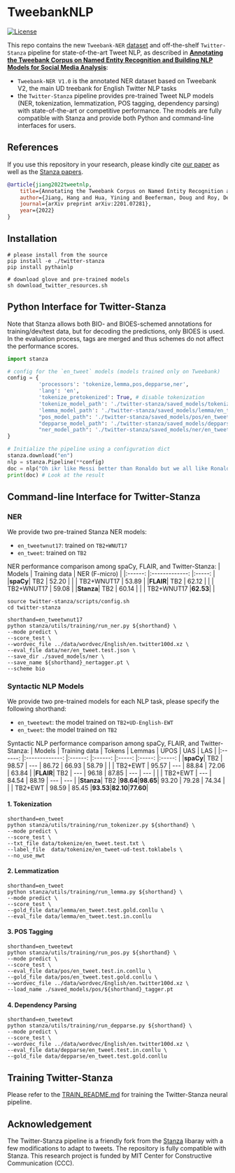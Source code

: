 # TweebankNLP
[![License](https://img.shields.io/badge/License-Apache_2.0-blue.svg)](https://opensource.org/licenses/Apache-2.0)

This repo contains the new `Tweebank-NER` [dataset](./Tweebank-NER-v1.0) and off-the-shelf `Twitter-Stanza` pipeline for state-of-the-art Tweet NLP, as described in **[Annotating the Tweebank Corpus on Named Entity Recognition and Building NLP Models for Social Media Analysis](https://arxiv.org/abs/2201.07281)**:

- `Tweebank-NER V1.0` is the annotated NER dataset based on Tweebank V2, the main UD treebank for English Twitter NLP tasks
- the `Twitter-Stanza` pipeline provides pre-trained Tweet NLP models (NER, tokenization, lemmatization, POS tagging, dependency parsing) with state-of-the-art or competitive performance. The models are fully compatible with Stanza and provide both Python and command-line interfaces for users.  

## References

If you use this repository in your research, please kindly cite [our paper](https://arxiv.org/pdf/2201.07281.pdf) as well as the [Stanza papers](https://github.com/stanfordnlp/stanza). 

```bibtex
@article{jiang2022tweetnlp,
    title={Annotating the Tweebank Corpus on Named Entity Recognition and Building NLP Models for Social Media Analysis},
    author={Jiang, Hang and Hua, Yining and Beeferman, Doug and Roy, Deb},
    journal={arXiv preprint arXiv:2201.07281},
    year={2022}
}
```



## Installation

```
# please install from the source
pip install -e ./twitter-stanza
pip install pythainlp

# download glove and pre-trained models
sh download_twitter_resources.sh
```

## Python Interface for Twitter-Stanza
Note that Stanza allows both BIO- and BIOES-schemed annotations for training/dev/test data, but for decoding the predictions, only BIOES is used. In the evaluation process, tags are merged and thus schemes do not affect the performance scores.

```python
import stanza

# config for the `en_tweet` models (models trained only on Tweebank)
config = {
          'processors': 'tokenize,lemma,pos,depparse,ner',
          'lang': 'en',
          'tokenize_pretokenized': True, # disable tokenization
          'tokenize_model_path': './twitter-stanza/saved_models/tokenize/en_tweet_tokenizer.pt',
          'lemma_model_path': './twitter-stanza/saved_models/lemma/en_tweet_lemmatizer.pt',
          "pos_model_path": './twitter-stanza/saved_models/pos/en_tweet_tagger.pt',
          "depparse_model_path": './twitter-stanza/saved_models/depparse/en_tweet_parser.pt',
          "ner_model_path": './twitter-stanza/saved_models/ner/en_tweet_nertagger.pt',
}

# Initialize the pipeline using a configuration dict
stanza.download("en")
nlp = stanza.Pipeline(**config)
doc = nlp("Oh ikr like Messi better than Ronaldo but we all like Ronaldo more")
print(doc) # Look at the result
```

## Command-line Interface for Twitter-Stanza

### NER

We provide two pre-trained Stanza NER models:
- `en_tweetwnut17`: trained on `TB2+WNUT17`
- `en_tweet`: trained on `TB2`

NER performance comparison among spaCy, FLAIR, and Twitter-Stanza:
| Models 	| Training data 	|  NER  (F-micro)	|
|:------:	|:-------------:	|:-----:	|
|**spaCy**|      TB2      	| 52.20 	|
|        	|   TB2+WNUT17  	| 53.89 	|
|**FLAIR**|      TB2      	| 62.12 	|
|        	|   TB2+WNUT17  	| 59.08 	|
|**Stanza**|      TB2      	| 60.14 	|
|        	|   TB2+WNUT17  	|**62.53**| 	|

```
source twitter-stanza/scripts/config.sh
cd twitter-stanza

shorthand=en_tweetwnut17
python stanza/utils/training/run_ner.py ${shorthand} \
--mode predict \
--score_test \
--wordvec_file ../data/wordvec/English/en.twitter100d.xz \
--eval_file data/ner/en_tweet.test.json \
--save_dir ./saved_models/ner \
--save_name ${shorthand}_nertagger.pt \
--scheme bio
```

### Syntactic NLP Models

We provide two pre-trained models for each NLP task, please specify the following shorthand:
- `en_tweetewt`: the model trained on `TB2+UD-English-EWT`
- `en_tweet`: the model trained on `TB2`

Syntactic NLP performance comparison among spaCy, FLAIR, and Twitter-Stanza:
| Models 	| Training data 	| Tokens 	| Lemmas 	|  UPOS 	|  UAS  	|  LAS  	|
|:------:	|:-------------:	|:------:	|:------:	|:-----:	|:-----:	|:-----:	|
|**spaCy**|      TB2      	|  98.57 	|   ---  	| 86.72 	| 66.93 	| 58.79 	|
|        	|    TB2+EWT    	|  95.57 	|   ---  	| 88.84 	| 72.06 	| 63.84 	|
|**FLAIR**|      TB2      	|   ---  	|  96.18 	| 87.85 	|  ---  	|  ---  	|
|        	|    TB2+EWT    	|   ---  	|  84.54 	| 88.19 	|  ---  	|  ---  	|
|**Stanza**|      TB2      	|**98.64**|**98.65**| 93.20 	| 79.28 	| 74.34 	|
|        	|    TB2+EWT    	|  98.59 	|  85.45 	|**93.53**|**82.10**|**77.60**|

#### 1. Tokenization
```
shorthand=en_tweet 
python stanza/utils/training/run_tokenizer.py ${shorthand} \
--mode predict \
--score_test \
--txt_file data/tokenize/en_tweet.test.txt \
--label_file  data/tokenize/en_tweet-ud-test.toklabels \
--no_use_mwt 
```

#### 2. Lemmatization
```
shorthand=en_tweet
python stanza/utils/training/run_lemma.py ${shorthand} \
--mode predict \
--score_test \
--gold_file data/lemma/en_tweet.test.gold.conllu \
--eval_file data/lemma/en_tweet.test.in.conllu 
```

#### 3. POS Tagging
```
shorthand=en_tweetewt
python stanza/utils/training/run_pos.py ${shorthand} \
--mode predict \
--score_test \
--eval_file data/pos/en_tweet.test.in.conllu \
--gold_file data/pos/en_tweet.test.gold.conllu \
--wordvec_file ../data/wordvec/English/en.twitter100d.xz \
--load_name ./saved_models/pos/${shorthand}_tagger.pt
```

#### 4. Dependency Parsing

``` 
shorthand=en_tweetewt
python stanza/utils/training/run_depparse.py ${shorthand} \
--mode predict \
--score_test \
--wordvec_file ../data/wordvec/English/en.twitter100d.xz \
--eval_file data/depparse/en_tweet.test.in.conllu \
--gold_file data/depparse/en_tweet.test.gold.conllu 
```

## Training Twitter-Stanza

Please refer to the [TRAIN_README.md](./TRAIN_README.md) for training the Twitter-Stanza neural pipeline.


## Acknowledgement

The Twitter-Stanza pipeline is a friendly fork from the [Stanza](https://github.com/stanfordnlp/stanza) libaray with a few modifications to adapt to tweets. The repository is fully compatible with Stanza. This research project is funded by MIT Center for Constructive Communication (CCC).
